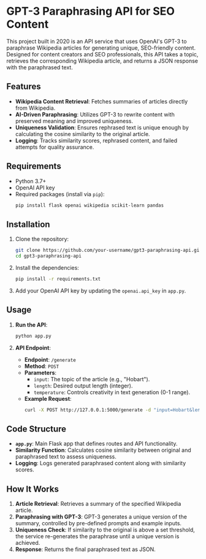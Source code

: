 # GPT-3 Paraphrasing API for SEO Content

This project built in 2020 is an API service that uses OpenAI's GPT-3 to paraphrase Wikipedia articles for generating unique, SEO-friendly content. Designed for content creators and SEO professionals, this API takes a topic, retrieves the corresponding Wikipedia article, and returns a JSON response with the paraphrased text.

## Features

- **Wikipedia Content Retrieval**: Fetches summaries of articles directly from Wikipedia.
- **AI-Driven Paraphrasing**: Utilizes GPT-3 to rewrite content with preserved meaning and improved uniqueness.
- **Uniqueness Validation**: Ensures rephrased text is unique enough by calculating the cosine similarity to the original article.
- **Logging**: Tracks similarity scores, rephrased content, and failed attempts for quality assurance.

## Requirements

- Python 3.7+
- OpenAI API key
- Required packages (install via `pip`):
  ```bash
  pip install flask openai wikipedia scikit-learn pandas
  ```

## Installation

1. Clone the repository:
    ```bash
    git clone https://github.com/your-username/gpt3-paraphrasing-api.git
    cd gpt3-paraphrasing-api
    ```
2. Install the dependencies:
    ```bash
    pip install -r requirements.txt
    ```
3. Add your OpenAI API key by updating the `openai.api_key` in `app.py`.

## Usage

1. **Run the API**:
   ```bash
   python app.py
   ```

2. **API Endpoint**:
   - **Endpoint**: `/generate`
   - **Method**: `POST`
   - **Parameters**:
     - `input`: The topic of the article (e.g., "Hobart").
     - `length`: Desired output length (integer).
     - `temperature`: Controls creativity in text generation (0-1 range).
   - **Example Request**:
     ```bash
     curl -X POST http://127.0.0.1:5000/generate -d "input=Hobart&length=200&temperature=0.7"
     ```

## Code Structure

- **`app.py`**: Main Flask app that defines routes and API functionality.
- **Similarity Function**: Calculates cosine similarity between original and paraphrased text to assess uniqueness.
- **Logging**: Logs generated paraphrased content along with similarity scores.

## How It Works

1. **Article Retrieval**: Retrieves a summary of the specified Wikipedia article.
2. **Paraphrasing with GPT-3**: GPT-3 generates a unique version of the summary, controlled by pre-defined prompts and example inputs.
3. **Uniqueness Check**: If similarity to the original is above a set threshold, the service re-generates the paraphrase until a unique version is achieved.
4. **Response**: Returns the final paraphrased text as JSON.

